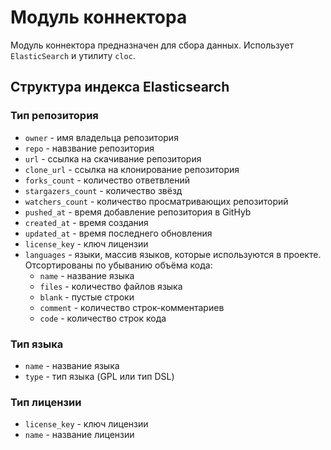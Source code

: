 # Модуль коннектора
Модуль коннектора предназначен для сбора данных. Использует `ElasticSearch` и утилиту `cloc`.

## Структура индекса Elasticsearch
### Тип репозитория
* `owner` - имя владельца репозитория
* `repo` - навзвание репозитория
* `url` - ссылка на скачивание репозитория
* `clone_url` - ссылка на клонирование репозитория
* `forks_count` - количество ответвлений
* `stargazers_count` - количество звёзд
* `watchers_count` - количество просматривающих репозиторий
* `pushed_at` - время добавление репозитория в GitHyb
* `created_at` - время создания
* `updated_at` - время последнего обновления
* `license_key` - ключ лицензии
* `languages` - языки, массив языков, которые используются в проекте. Отсортированы по убыванию объёма кода:
    + `name` - название языка
    + `files` - количество файлов языка
    + `blank` - пустые строки
    + `comment` - количество строк-комментариев
    + `code` - количество строк кода

### Тип языка
* `name` - название языка
* `type` - тип языка (GPL или тип DSL)

### Тип лицензии
* `license_key` - ключ лицензии
* `name` - название лицензии
